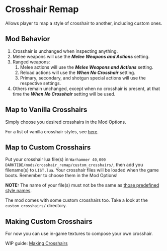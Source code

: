 # Crosshair Remap

Allows player to map a style of crosshair to another, including custom ones.

## Mod Behavior

1. Crosshair is unchanged when inspecting anything.
2. Melee weapons will use the ***Melee Weapons and Actions*** setting.
3. Ranged weapons: 
   1. Melee actions will use the ***Melee Weapons and Actions*** setting.
   2. Reload actions will use the ***When No Crosshair*** setting.
   3. Primary, secondary, and shotgun special actions will use the respective settings.
4. Others remain unchanged, except when no crosshair is present, at that time the ***When No Crosshair*** setting will be used.

## Map to Vanilla Crosshairs

Simply choose you desired crosshairs in the Mod Options.

For a list of vanilla crosshair styles, see [here](docs/vanilla_crosshairs.md).

## Map to Custom Crosshairs

Put your crosshair lua file(s) in `Warhammer 40,000 DARKTIDE/mods/crosshair_remap/custom_crosshairs/`, then add you filename(s) to `LIST.lua`. Your crosshair files will be loaded when the game boots. Remember to choose them in the Mod Options!

**NOTE:** The name of your file(s) must not be the same as [those predefined style names](docs/vanilla_crosshairs.md).

The mod comes with some custom crosshairs too. Take a look at the `custom_crosshairs/` directory.

## Making Custom Crosshairs

For now you can use in-game textures to compose your own crosshair.

WIP guide: [Making Crosshairs](docs/making_crosshairs.md)
